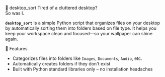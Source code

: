 🧹 desktop_sort
Tired of a cluttered desktop?  
So was I.

**`desktop_sort`** is a simple Python script that organizes files on your desktop by automatically sorting them into folders based on file type. It helps you keep your workspace clean and focused—so your wallpaper can shine again.

🚀 Features
- Categorizes files into folders like `Images`, `Documents`, `Audio`, etc.
- Automatically creates folders if they don't exist
- Built with Python standard libraries only – no installation headaches

